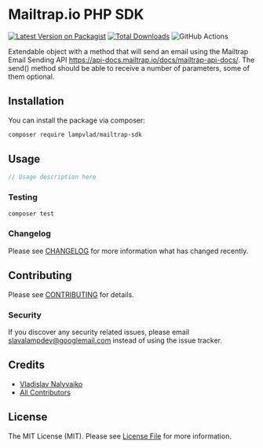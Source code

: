 # Mailtrap.io PHP SDK

[![Latest Version on Packagist](https://img.shields.io/packagist/v/lampvlad/mailtrap-sdk.svg?style=flat-square)](https://packagist.org/packages/lampvlad/mailtrap-sdk)
[![Total Downloads](https://img.shields.io/packagist/dt/lampvlad/mailtrap-sdk.svg?style=flat-square)](https://packagist.org/packages/lampvlad/mailtrap-sdk)
![GitHub Actions](https://github.com/lampvlad/mailtrap-sdk/actions/workflows/main.yml/badge.svg)

Extendable object with a method that will send an email using the Mailtrap Email Sending API https://api-docs.mailtrap.io/docs/mailtrap-api-docs/. The send() method should be able to receive a number of parameters, some of them optional.

## Installation

You can install the package via composer:

```bash
composer require lampvlad/mailtrap-sdk
```

## Usage

```php
// Usage description here
```

### Testing

```bash
composer test
```

### Changelog

Please see [CHANGELOG](CHANGELOG.md) for more information what has changed recently.

## Contributing

Please see [CONTRIBUTING](CONTRIBUTING.md) for details.

### Security

If you discover any security related issues, please email slavalampdev@googlemail.com instead of using the issue tracker.

## Credits

-   [Vladislav Nalyvaiko](https://github.com/lampvlad)
-   [All Contributors](../../contributors)

## License

The MIT License (MIT). Please see [License File](LICENSE.md) for more information.
